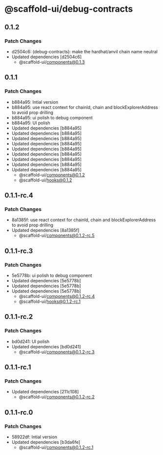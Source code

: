 # @scaffold-ui/debug-contracts

## 0.1.2

### Patch Changes

- d2504c6: (debug-contracts): make the hardhat/anvil chain name neutral
- Updated dependencies [d2504c6]
  - @scaffold-ui/components@0.1.3

## 0.1.1

### Patch Changes

- b884a95: Intial version
- b884a95: use react context for chainId, chain and blockExplorerAddress to avoid prop drilling
- b884a95: ui polish to debug component
- b884a95: UI polish
- Updated dependencies [b884a95]
- Updated dependencies [b884a95]
- Updated dependencies [b884a95]
- Updated dependencies [b884a95]
- Updated dependencies [b884a95]
- Updated dependencies [b884a95]
- Updated dependencies [b884a95]
- Updated dependencies [b884a95]
- Updated dependencies [b884a95]
  - @scaffold-ui/components@0.1.2
  - @scaffold-ui/hooks@0.1.2

## 0.1.1-rc.4

### Patch Changes

- 8a1385f: use react context for chainId, chain and blockExplorerAddress to avoid prop drilling
- Updated dependencies [8a1385f]
  - @scaffold-ui/components@0.1.2-rc.5

## 0.1.1-rc.3

### Patch Changes

- 5e5778b: ui polish to debug component
- Updated dependencies [5e5778b]
- Updated dependencies [5e5778b]
- Updated dependencies [5e5778b]
  - @scaffold-ui/components@0.1.2-rc.4
  - @scaffold-ui/hooks@0.1.2-rc.1

## 0.1.1-rc.2

### Patch Changes

- bd0d241: UI polish
- Updated dependencies [bd0d241]
  - @scaffold-ui/components@0.1.2-rc.3

## 0.1.1-rc.1

### Patch Changes

- Updated dependencies [211c108]
  - @scaffold-ui/components@0.1.2-rc.2

## 0.1.1-rc.0

### Patch Changes

- 58922df: Intial version
- Updated dependencies [b3da6fe]
  - @scaffold-ui/components@0.1.2-rc.1
